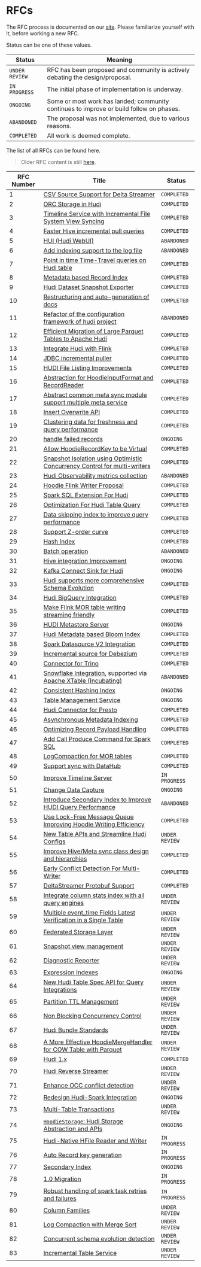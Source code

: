 <!--
  Licensed to the Apache Software Foundation (ASF) under one or more
  contributor license agreements.  See the NOTICE file distributed with
  this work for additional information regarding copyright ownership.
  The ASF licenses this file to You under the Apache License, Version 2.0
  (the "License"); you may not use this file except in compliance with
  the License.  You may obtain a copy of the License at

       http://www.apache.org/licenses/LICENSE-2.0

  Unless required by applicable law or agreed to in writing, software
  distributed under the License is distributed on an "AS IS" BASIS,
  WITHOUT WARRANTIES OR CONDITIONS OF ANY KIND, either express or implied.
  See the License for the specific language governing permissions and
  limitations under the License.
-->

# RFCs

The RFC process is documented on our [site](https://hudi.apache.org/contribute/rfc-process). Please familiarize yourself
with it, before working a new RFC.

Status can be one of these values.

| Status         | Meaning                                                                                 |
|----------------|-----------------------------------------------------------------------------------------|
| `UNDER REVIEW` | RFC has been proposed and community is actively debating the design/proposal.           |
| `IN PROGRESS`  | The initial phase of implementation is underway.                                        |
| `ONGOING`      | Some or most work has landed; community continues to improve or build follow on phases. |
| `ABANDONED`    | The proposal was not implemented, due to various reasons.                               |
| `COMPLETED`    | All work is deemed complete.                                                            |

The list of all RFCs can be found here.

> Older RFC content is still [here](https://cwiki.apache.org/confluence/display/HUDI/RFC+Process).

| RFC Number | Title                                                                                                                                                                                                               | Status         |
|------------|---------------------------------------------------------------------------------------------------------------------------------------------------------------------------------------------------------------------|----------------|
| 1          | [CSV Source Support for Delta Streamer](https://cwiki.apache.org/confluence/display/HUDI/RFC+-+01+%3A+CSV+Source+Support+for+Delta+Streamer)                                                                        | `COMPLETED`    |
| 2          | [ORC Storage in Hudi](https://cwiki.apache.org/confluence/pages/viewpage.action?pageId=113708439)                                                                                                                   | `COMPLETED`    |
| 3          | [Timeline Service with Incremental File System View Syncing](https://cwiki.apache.org/confluence/pages/viewpage.action?pageId=113708965)                                                                            | `COMPLETED`    |
| 4          | [Faster Hive incremental pull queries](https://cwiki.apache.org/confluence/pages/viewpage.action?pageId=115513622)                                                                                                  | `COMPLETED`    |
| 5          | [HUI (Hudi WebUI)](https://cwiki.apache.org/confluence/pages/viewpage.action?pageId=130027233)                                                                                                                      | `ABANDONED`    |
| 6          | [Add indexing support to the log file](https://cwiki.apache.org/confluence/display/HUDI/RFC+-+06+%3A+Add+indexing+support+to+the+log+file)                                                                          | `ABANDONED`    |
| 7          | [Point in time Time-Travel queries on Hudi table](https://cwiki.apache.org/confluence/display/HUDI/RFC+-+07+%3A+Point+in+time+Time-Travel+queries+on+Hudi+table)                                                    | `COMPLETED`    |
| 8          | [Metadata based Record Index](./rfc-8/rfc-8.md)                                                                                                                                                                     | `COMPLETED`    |
| 9          | [Hudi Dataset Snapshot Exporter](https://cwiki.apache.org/confluence/display/HUDI/RFC+-+09+%3A+Hudi+Dataset+Snapshot+Exporter)                                                                                      | `COMPLETED`    |
| 10         | [Restructuring and auto-generation of docs](https://cwiki.apache.org/confluence/display/HUDI/RFC+-+10+%3A+Restructuring+and+auto-generation+of+docs)                                                                | `COMPLETED`    |
| 11         | [Refactor of the configuration framework of hudi project](https://cwiki.apache.org/confluence/display/HUDI/RFC+-+11+%3A+Refactor+of+the+configuration+framework+of+hudi+project)                                    | `ABANDONED`    |
| 12         | [Efficient Migration of Large Parquet Tables to Apache Hudi](https://cwiki.apache.org/confluence/display/HUDI/RFC+-+12+%3A+Efficient+Migration+of+Large+Parquet+Tables+to+Apache+Hudi)                              | `COMPLETED`    |
| 13         | [Integrate Hudi with Flink](https://cwiki.apache.org/confluence/pages/viewpage.action?pageId=141724520)                                                                                                             | `COMPLETED`    |
| 14         | [JDBC incremental puller](https://cwiki.apache.org/confluence/display/HUDI/RFC+-+14+%3A+JDBC+incremental+puller)                                                                                                    | `COMPLETED`    |
| 15         | [HUDI File Listing Improvements](https://cwiki.apache.org/confluence/display/HUDI/RFC+-+15%3A+HUDI+File+Listing+Improvements)                                                                                       | `COMPLETED`    |
| 16         | [Abstraction for HoodieInputFormat and RecordReader](https://cwiki.apache.org/confluence/display/HUDI/RFC+-+16+Abstraction+for+HoodieInputFormat+and+RecordReader)                                                  | `COMPLETED`    |
| 17         | [Abstract common meta sync module support multiple meta service](https://cwiki.apache.org/confluence/display/HUDI/RFC+-+17+Abstract+common+meta+sync+module+support+multiple+meta+service)                          | `COMPLETED`    |
| 18         | [Insert Overwrite API](https://cwiki.apache.org/confluence/display/HUDI/RFC+-+18+Insert+Overwrite+API)                                                                                                              | `COMPLETED`    |
| 19         | [Clustering data for freshness and query performance](https://cwiki.apache.org/confluence/display/HUDI/RFC+-+19+Clustering+data+for+freshness+and+query+performance)                                                | `COMPLETED`    |
| 20         | [handle failed records](https://cwiki.apache.org/confluence/display/HUDI/RFC+-+20+%3A+handle+failed+records)                                                                                                        | `ONGOING`      |
| 21         | [Allow HoodieRecordKey to be Virtual](https://cwiki.apache.org/confluence/display/HUDI/RFC+-+21+%3A+Allow+HoodieRecordKey+to+be+Virtual)                                                                            | `COMPLETED`    |
| 22         | [Snapshot Isolation using Optimistic Concurrency Control for multi-writers](https://cwiki.apache.org/confluence/display/HUDI/RFC+-+22+%3A+Snapshot+Isolation+using+Optimistic+Concurrency+Control+for+multi-writers) | `COMPLETED`    |
| 23         | [Hudi Observability metrics collection](https://cwiki.apache.org/confluence/display/HUDI/RFC+-+23+%3A+Hudi+Observability+metrics+collection)                                                                        | `ABANDONED`    | 
| 24         | [Hoodie Flink Writer Proposal](https://cwiki.apache.org/confluence/display/HUDI/RFC-24%3A+Hoodie+Flink+Writer+Proposal)                                                                                             | `COMPLETED`    | 
| 25         | [Spark SQL Extension For Hudi](https://cwiki.apache.org/confluence/display/HUDI/RFC+-+25%3A+Spark+SQL+Extension+For+Hudi)                                                                                           | `COMPLETED`    | 
| 26         | [Optimization For Hudi Table Query](https://cwiki.apache.org/confluence/display/HUDI/RFC-26+Optimization+For+Hudi+Table+Query)                                                                                      | `COMPLETED`    | 
| 27         | [Data skipping index to improve query performance](https://cwiki.apache.org/confluence/display/HUDI/RFC-27+Data+skipping+index+to+improve+query+performance)                                                        | `COMPLETED`    | 
| 28         | [Support Z-order curve](https://cwiki.apache.org/confluence/pages/viewpage.action?pageId=181307144)                                                                                                                 | `COMPLETED`    |
| 29         | [Hash Index](https://cwiki.apache.org/confluence/display/HUDI/RFC+-+29%3A+Hash+Index)                                                                                                                               | `COMPLETED`    | 
| 30         | [Batch operation](https://cwiki.apache.org/confluence/display/HUDI/RFC+-+30%3A+Batch+operation)                                                                                                                     | `ABANDONED`    | 
| 31         | [Hive integration Improvement](https://cwiki.apache.org/confluence/display/HUDI/RFC+-+31%3A+Hive+integration+Improvment)                                                                                            | `ONGOING`      | 
| 32         | [Kafka Connect Sink for Hudi](https://cwiki.apache.org/confluence/display/HUDI/RFC-32+Kafka+Connect+Sink+for+Hudi)                                                                                                  | `ONGOING`      | 
| 33         | [Hudi supports more comprehensive Schema Evolution](https://cwiki.apache.org/confluence/display/HUDI/RFC+-+33++Hudi+supports+more+comprehensive+Schema+Evolution)                                                   | `COMPLETED`    | 
| 34         | [Hudi BigQuery Integration](./rfc-34/rfc-34.md)                                                                                                                                                                     | `COMPLETED`    | 
| 35         | [Make Flink MOR table writing streaming friendly](https://cwiki.apache.org/confluence/display/HUDI/RFC-35%3A+Make+Flink+MOR+table+writing+streaming+friendly)                                                       | `COMPLETED`    | 
| 36         | [HUDI Metastore Server](https://cwiki.apache.org/confluence/display/HUDI/%5BWIP%5D+RFC-36%3A+HUDI+Metastore+Server)                                                                                                 | `ONGOING`      | 
| 37         | [Hudi Metadata based Bloom Index](rfc-37/rfc-37.md)                                                                                                                                                                 | `COMPLETED`    | 
| 38         | [Spark Datasource V2 Integration](./rfc-38/rfc-38.md)                                                                                                                                                               | `COMPLETED`    | 
| 39         | [Incremental source for Debezium](./rfc-39/rfc-39.md)                                                                                                                                                               | `COMPLETED`    | 
| 40         | [Connector for Trino](./rfc-40/rfc-40.md)                                                                                                                                                                           | `COMPLETED`    | 
| 41         | [Snowflake Integration](./rfc-41/rfc-41.md), supported via [Apache XTable (Incubating)](https://xtable.apache.org/)                                                                                                 | `ABANDONED`    | 
| 42         | [Consistent Hashing Index](./rfc-42/rfc-42.md)                                                                                                                                                                      | `ONGOING`      | 
| 43         | [Table Management Service](./rfc-43/rfc-43.md)                                                                                                                                                                      | `ONGOING`      | 
| 44         | [Hudi Connector for Presto](./rfc-44/rfc-44.md)                                                                                                                                                                     | `COMPLETED`    | 
| 45         | [Asynchronous Metadata Indexing](./rfc-45/rfc-45.md)                                                                                                                                                                | `COMPLETED`    | 
| 46         | [Optimizing Record Payload Handling](./rfc-46/rfc-46.md)                                                                                                                                                            | `COMPLETED`    | 
| 47         | [Add Call Produce Command for Spark SQL](./rfc-47/rfc-47.md)                                                                                                                                                        | `COMPLETED`    | 
| 48         | [LogCompaction for MOR tables](./rfc-48/rfc-48.md)                                                                                                                                                                  | `COMPLETED`    | 
| 49         | [Support sync with DataHub](./rfc-49/rfc-49.md)                                                                                                                                                                     | `COMPLETED`    |
| 50         | [Improve Timeline Server](./rfc-50/rfc-50.md)                                                                                                                                                                       | `IN PROGRESS`  | 
| 51         | [Change Data Capture](./rfc-51/rfc-51.md)                                                                                                                                                                           | `ONGOING`      |
| 52         | [Introduce Secondary Index to Improve HUDI Query Performance](./rfc-52/rfc-52.md)                                                                                                                                   | `ABANDONED`    |
| 53         | [Use Lock-Free Message Queue Improving Hoodie Writing Efficiency](./rfc-53/rfc-53.md)                                                                                                                               | `COMPLETED`    | 
| 54         | [New Table APIs and Streamline Hudi Configs](./rfc-54/rfc-54.md)                                                                                                                                                    | `UNDER REVIEW` | 
| 55         | [Improve Hive/Meta sync class design and hierarchies](./rfc-55/rfc-55.md)                                                                                                                                           | `COMPLETED`    | 
| 56         | [Early Conflict Detection For Multi-Writer](./rfc-56/rfc-56.md)                                                                                                                                                     | `COMPLETED`    | 
| 57         | [DeltaStreamer Protobuf Support](./rfc-57/rfc-57.md)                                                                                                                                                                | `COMPLETED`    | 
| 58         | [Integrate column stats index with all query engines](./rfc-58/rfc-58.md)                                                                                                                                           | `UNDER REVIEW` |
| 59         | [Multiple event_time Fields Latest Verification in a Single Table](./rfc-59/rfc-59.md)                                                                                                                              | `UNDER REVIEW` |
| 60         | [Federated Storage Layer](./rfc-60/rfc-60.md)                                                                                                                                                                       | `UNDER REVIEW` |
| 61         | [Snapshot view management](./rfc-61/rfc-61.md)                                                                                                                                                                      | `UNDER REVIEW` |
| 62         | [Diagnostic Reporter](./rfc-62/rfc-62.md)                                                                                                                                                                           | `UNDER REVIEW` |
| 63         | [Expression Indexes](./rfc-63/rfc-63.md)                                                                                                                                                                            | `ONGOING`      |
| 64         | [New Hudi Table Spec API for Query Integrations](./rfc-64/rfc-64.md)                                                                                                                                                | `UNDER REVIEW` |
| 65         | [Partition TTL Management](./rfc-65/rfc-65.md)                                                                                                                                                                      | `UNDER REVIEW` |
| 66         | [Non Blocking Concurrency Control](./rfc-66/rfc-66.md)                                                                                                                                                              | `UNDER REVIEW` |
| 67         | [Hudi Bundle Standards](./rfc-67/rfc-67.md)                                                                                                                                                                         | `UNDER REVIEW` |
| 68         | [A More Effective HoodieMergeHandler for COW Table with Parquet](./rfc-68/rfc-68.md)                                                                                                                                | `UNDER REVIEW` |
| 69         | [Hudi 1.x](./rfc-69/rfc-69.md)                                                                                                                                                                                      | `COMPLETED`    |
| 70         | [Hudi Reverse Streamer](./rfc/rfc-70/rfc-70.md)                                                                                                                                                                     | `UNDER REVIEW` |
| 71         | [Enhance OCC conflict detection](./rfc/rfc-71/rfc-71.md)                                                                                                                                                            | `UNDER REVIEW` |
| 72         | [Redesign Hudi-Spark Integration](./rfc/rfc-72/rfc-72.md)                                                                                                                                                           | `ONGOING`      |
| 73         | [Multi-Table Transactions](./rfc-73/rfc-73.md)                                                                                                                                                                      | `UNDER REVIEW` |
| 74         | [`HoodieStorage`: Hudi Storage Abstraction and APIs](./rfc-74/rfc-74.md)                                                                                                                                            | `ONGOING`      |
| 75         | [Hudi-Native HFile Reader and Writer](./rfc-75/rfc-75.md)                                                                                                                                                           | `IN PROGRESS`  |
| 76         | [Auto Record key generation](./rfc-76/rfc-76.md)                                                                                                                                                                    | `IN PROGRESS`  |
| 77         | [Secondary Index](./rfc-77/rfc-77.md)                                                                                                                                                                               | `ONGOING`      |
| 78         | [1.0 Migration](./rfc-78/rfc-78.md)                                                                                                                                                                                 | `IN PROGRESS`  |
| 79         | [Robust handling of spark task retries and failures](./rfc-79/rfc-79.md)                                                                                                                                            | `IN PROGRESS`  |
| 80         | [Column Families](./rfc-80/rfc-80.md)                                                                                                                                                                               | `UNDER REVIEW` |
| 81         | [Log Compaction with Merge Sort](./rfc-81/rfc-81.md)                                                                                                                                                                | `UNDER REVIEW` |
| 82         | [Concurrent schema evolution detection](./rfc-82/rfc-82.md)                                                                                                                                                         | `UNDER REVIEW` |
| 83         | [Incremental Table Service](./rfc-83/rfc-83.md)                                                                                                                                                                      | `UNDER REVIEW` |